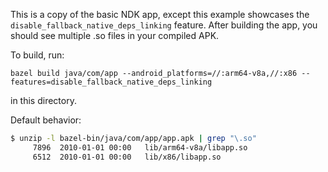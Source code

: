 This is a copy of the basic NDK app, except this example showcases the `disable_fallback_native_deps_linking` feature. After building the app, you should see multiple .so files in your compiled APK.

To build, run:

    bazel build java/com/app --android_platforms=//:arm64-v8a,//:x86 --features=disable_fallback_native_deps_linking

in this directory.

Default behavior:
```bash
$ unzip -l bazel-bin/java/com/app/app.apk | grep "\.so"
     7896  2010-01-01 00:00   lib/arm64-v8a/libapp.so
     6512  2010-01-01 00:00   lib/x86/libapp.so
```
